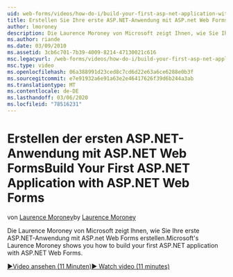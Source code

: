 ```yaml
---
uid: web-forms/videos/how-do-i/build-your-first-asp-net-application-with-asp-net-web-forms
title: Erstellen Sie Ihre erste ASP.NET-Anwendung mit ASP.net Web Forms | Microsoft-Dokumentation
author: lmoroney
description: Die Laurence Moroney von Microsoft zeigt Ihnen, wie Sie Ihre erste ASP.NET-Anwendung mit ASP.net Web Forms erstellen.
ms.author: riande
ms.date: 03/09/2010
ms.assetid: 3cb6c701-7b39-4009-8214-47130021c616
msc.legacyurl: /web-forms/videos/how-do-i/build-your-first-asp-net-application-with-asp-net-web-forms
msc.type: video
ms.openlocfilehash: 06a388991d23ced8c7cd6d22e63a6ce6288e0b3f
ms.sourcegitcommit: e7e91932a6e91a63e2e46417626f39d6b244a3ab
ms.translationtype: MT
ms.contentlocale: de-DE
ms.lasthandoff: 03/06/2020
ms.locfileid: "78516231"
---
```

# <a name="build-your-first-aspnet-application-with-aspnet-web-forms"></a><span data-ttu-id="fd709-103">Erstellen der ersten ASP.NET-Anwendung mit ASP.NET Web Forms</span><span class="sxs-lookup"><span data-stu-id="fd709-103">Build Your First ASP.NET Application with ASP.NET Web Forms</span></span>

<span data-ttu-id="fd709-104">von [Laurence Moroney](https://github.com/lmoroney)</span><span class="sxs-lookup"><span data-stu-id="fd709-104">by [Laurence Moroney](https://github.com/lmoroney)</span></span>

<span data-ttu-id="fd709-105">Die Laurence Moroney von Microsoft zeigt Ihnen, wie Sie Ihre erste ASP.NET-Anwendung mit ASP.net Web Forms erstellen.</span><span class="sxs-lookup"><span data-stu-id="fd709-105">Microsoft's Laurence Moroney shows you how to build your first ASP.NET application with ASP.NET Web Forms.</span></span>

[<span data-ttu-id="fd709-106">&#9654;Video ansehen (11 Minuten)</span><span class="sxs-lookup"><span data-stu-id="fd709-106">&#9654; Watch video (11 minutes)</span></span>](https://channel9.msdn.com/Blogs/ASP-NET-Site-Videos/build-your-first-asp-net-application-with-asp-net-web-forms)
